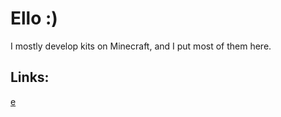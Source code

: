 # Ello :)
<p>I mostly develop kits on Minecraft, and I put most of them here.</p>

## Links:
[e](https://github.com/MrT10/MrT10/)
